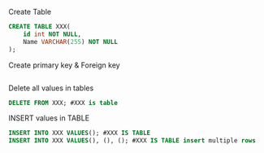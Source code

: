 Create Table
```SQL
CREATE TABLE XXX(
    id int NOT NULL,
    Name VARCHAR(255) NOT NULL
);
```
Create primary key & Foreign key
```SQL

```
Delete all values in tables
```SQL
DELETE FROM XXX; #XXX is table
```

INSERT values in TABLE
```SQL
INSERT INTO XXX VALUES(); #XXX IS TABLE
INSERT INTO XXX VALUES(), (), (); #XXX IS TABLE insert multiple rows
```
